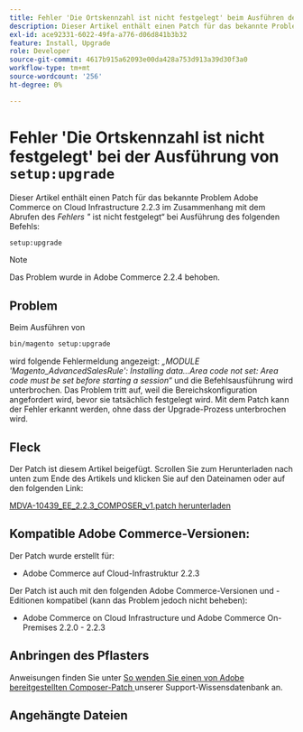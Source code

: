 ```yaml
---
title: Fehler 'Die Ortskennzahl ist nicht festgelegt' beim Ausführen des Setups:upgrade
description: Dieser Artikel enthält einen Patch für das bekannte Problem Adobe Commerce on Cloud Infrastructure 2.2.3 im Zusammenhang mit dem Fehler *Area Code is not set* beim Ausführen des Befehls setup:upgrade.
exl-id: ace92331-6022-49fa-a776-d06d841b3b32
feature: Install, Upgrade
role: Developer
source-git-commit: 4617b915a62093e00da428a753d913a39d30f3a0
workflow-type: tm+mt
source-wordcount: '256'
ht-degree: 0%

---
```


# Fehler &#39;Die Ortskennzahl ist nicht festgelegt&#39; bei der Ausführung von `setup:upgrade`

Dieser Artikel enthält einen Patch für das bekannte Problem Adobe Commerce on Cloud Infrastructure 2.2.3 im Zusammenhang mit dem Abrufen des *Fehlers &quot;* ist nicht festgelegt“ bei Ausführung des folgenden Befehls:

```bash
setup:upgrade
```

>[!NOTE]
>
>Das Problem wurde in Adobe Commerce 2.2.4 behoben.

## Problem

Beim Ausführen von

```bash
bin/magento setup:upgrade
```

wird folgende Fehlermeldung angezeigt: *„MODULE &#39;Magento\_AdvancedSalesRule&#39;: Installing data…Area code not set: Area code must be set before starting a session“* und die Befehlsausführung wird unterbrochen. Das Problem tritt auf, weil die Bereichskonfiguration angefordert wird, bevor sie tatsächlich festgelegt wird. Mit dem Patch kann der Fehler erkannt werden, ohne dass der Upgrade-Prozess unterbrochen wird.

## Fleck

Der Patch ist diesem Artikel beigefügt. Scrollen Sie zum Herunterladen nach unten zum Ende des Artikels und klicken Sie auf den Dateinamen oder auf den folgenden Link:

[MDVA-10439\_EE\_2.2.3\_COMPOSER\_v1.patch herunterladen](assets/MDVA-10439_EE_2.2.3_COMPOSER_v1.patch.zip)

## Kompatible Adobe Commerce-Versionen:

Der Patch wurde erstellt für:

* Adobe Commerce auf Cloud-Infrastruktur 2.2.3

Der Patch ist auch mit den folgenden Adobe Commerce-Versionen und -Editionen kompatibel (kann das Problem jedoch nicht beheben):

* Adobe Commerce on Cloud Infrastructure und Adobe Commerce On-Premises 2.2.0 - 2.2.3

## Anbringen des Pflasters

Anweisungen finden Sie unter [So wenden Sie einen von Adobe bereitgestellten Composer-Patch ](/help/how-to/general/how-to-apply-a-composer-patch-provided-by-magento.md) unserer Support-Wissensdatenbank an.

## Angehängte Dateien
